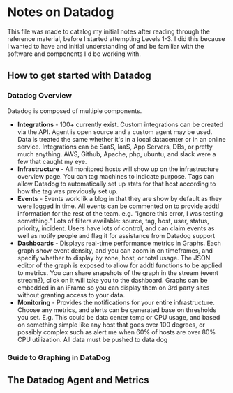 # Notes on Datadog

This file was made to catalog my initial notes after reading through the reference material, before I started attempting Levels 1-3. I did this because I wanted to have and initial understanding of and be familiar with the software and components I'd be working with. 

## How to get started with Datadog

### Datadog Overview
Datadog is composed of multiple components. 
- **Integrations** - 100+ currently exist. Custom integrations can be created via the API. 
Agent is open source and a custom agent may be used. Data is treated the same whether it's in a local
datacenter or in an online service. Integrations can be SaaS, IaaS, App Servers, DBs, or pretty
much anything. AWS, Github, Apache, php, ubuntu, and slack were a few that caught my eye.
- **Infrastructure** - All monitored hosts will show up on the infrastructure overview page.
You can tag machines to indicate purpose. Tags can allow Datadog to automatically set up stats for
that host according to how the tag was previously set up. 
- **Events** - Events work lik a blog in that they are show by default as they were logged in time. 
All events can be commented on to provide addtl information for the rest of the team. e.g. "ignore
this error, I was testing something." Lots of filters available: source, tag, host, user, status, 
priority, incident. Users have lots of control, and can claim events as well as notify people and 
flag it for assistance from Datadog support
- **Dashboards** - Displays real-time performance metrics in Graphs. Each graph show event density, 
and you can zoom in on timeframes, and specify whether to display by zone, host, or total usage. 
The JSON editor of the graph is exposed to allow for addtl functions to be applied to metrics.
You can share snapshots of the graph in the stream (event stream?), click on it will take you to the
dashboard. Graphs can be embedded in an iFrame so you can display them on 3rd party sites without
granting access to your data. 
- **Monitoring** - Provides the notifications for your entire infrastructure. Choose any metrics, 
and alerts can be generated base on thresholds you set. E.g. This could be data center temp or CPU 
usage, and based on something simple like any host that goes over 100 degrees, or possibly complex 
such as alert me when 60% of hosts are over 80% CPU utilization. All data must be pushed to data dog

### Guide to Graphing in DataDog


## The Datadog Agent and Metrics
